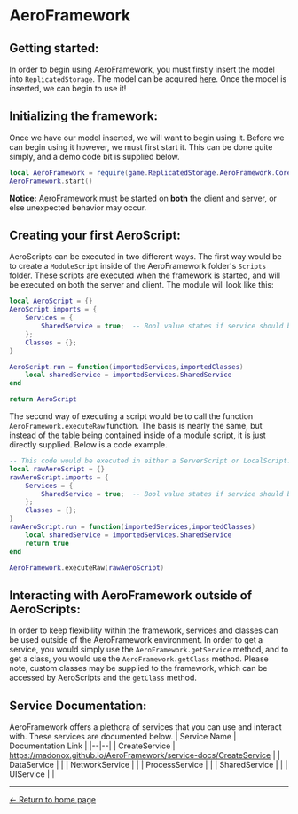 # AeroFramework

## Getting started:
In order to begin using AeroFramework, you must firstly insert the model into `ReplicatedStorage`.  The model can be acquired [here](https://www.roblox.com/library/9520924964).  Once the model is inserted, we can begin to use it!

## Initializing the framework:
Once we have our model inserted, we will want to begin using it.  Before we can begin using it however, we must first start it.  This can be done quite simply, and a demo code bit is supplied below.
```lua
local AeroFramework = require(game.ReplicatedStorage.AeroFramework.Core)
AeroFramework.start()
```
**Notice:** AeroFramework must be started on **both** the client and server, or else unexpected behavior may occur.
## Creating your first AeroScript:
AeroScripts can be executed in two different ways.
The first way would be to create a `ModuleScript` inside of the AeroFramework folder's `Scripts` folder.  These scripts are executed when the framework is started, and will be executed on both the server and client.  The module will look like this:
```lua
local AeroScript = {}
AeroScript.imports = {
	Services = {
		SharedService = true;  -- Bool value states if service should be imported.
	};
	Classes = {};
}

AeroScript.run = function(importedServices,importedClasses)
	local sharedService = importedServices.SharedService
end

return AeroScript
```

The second way of executing a script would be to call the function `AeroFramework.executeRaw` function.  The basis is nearly the same, but instead of the table being contained inside of a module script, it is just directly supplied.  Below is a code example.
```lua
-- This code would be executed in either a ServerScript or LocalScript.
local rawAeroScript = {}
rawAeroScript.imports = {
	Services = {
		SharedService = true;  -- Bool value states if service should be imported.
	};
	Classes = {};
}
rawAeroScript.run = function(importedServices,importedClasses)
	local sharedService = importedServices.SharedService
	return true
end

AeroFramework.executeRaw(rawAeroScript)
```
## Interacting with AeroFramework outside of AeroScripts:
In order to keep flexibility within the framework, services and classes can be used outside of the AeroFramework environment.  In order to get a service, you would simply use the `AeroFramework.getService` method, and to get a class, you would use the `AeroFramework.getClass` method.  Please note, custom classes may be supplied to the framework, which can be accessed by AeroScripts and the `getClass` method.

## Service Documentation:
AeroFramework offers a plethora of services that you can use and interact with.  These services are documented below.
| Service Name | Documentation Link |
|--|--|
| CreateService | https://madonox.github.io/AeroFramework/service-docs/CreateService |
| DataService |  |
| NetworkService |  |
| ProcessService |  |
| SharedService |  |
| UIService |  |


---
[← Return to home page](https://madonox.github.io/AeroFramework/)
